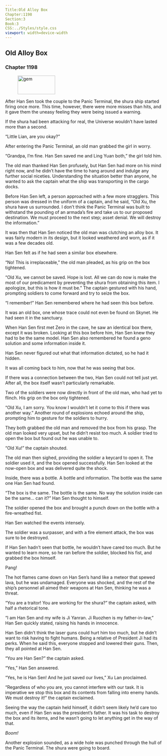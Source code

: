 ```yaml
---
Title:Old Alloy Box 
Chapter:1198 
Section:3 
Book:3 
CSS:../Styles/style.css 
viewport: width=device-width
---
```

  
## Old Alloy Box
### Chapter 1198
  
<figure>
	<img src="../Images/gem.gif" alt="gem" id="gem" width="120" height="60" />
</figure>
  

  
After Han Sen took the couple to the Panic Terminal, the shura ship started firing once more. This time, however, there were more misses than hits, and it gave them the uneasy feeling they were being issued a warning.

If the shura had been attacking for real, the Universe wouldn’t have lasted more than a second.

“Little Lian, are you okay?”

After entering the Panic Terminal, an old man grabbed the girl in worry.

“Grandpa, I’m fine. Han Sen saved me and Ling Yuan both,” the girl told him.

The old man thanked Han Sen profusely, but Han Sen had more on his mind right now, and he didn’t have the time to hang around and indulge any further social niceties. Understanding the situation better than anyone, he wanted to ask the captain what the ship was transporting in the cargo docks.

Before Han Sen left, a person approached with a few more stragglers. This person was dressed in the uniform of a captain, and he said, “Old Xu, the shura have us surrounded. I don’t think the Panic Terminal was built to withstand the pounding of an armada’s fire and take us to our proposed destination. We must proceed to the next step; asset denial. We will destroy the information.”

It was then that Han Sen noticed the old man was clutching an alloy box. It was fairly modern in its design, but it looked weathered and worn, as if it was a few decades old.

Han Sen felt as if he had seen a similar box elsewhere.

“No! This is irreplaceable,” the old man pleaded, as his grip on the box tightened.

“Old Xu, we cannot be saved. Hope is lost. All we can do now is make the most of our predicament by preventing the shura from obtaining this item. I apologize, but this is how it must be.” The captain gestured with his hand, prompting soldiers to come forward and try to seize the box.

“I remember!” Han Sen remembered where he had seen this box before.

It was an old box, one whose trace could not even be found on Skynet. He had seen it in the sanctuary.

When Han Sen first met Zero in the cave, he saw an identical box there, except it was broken. Looking at this box before him, Han Sen knew they had to be the same model. Han Sen also remembered he found a geno solution and some information inside it.

Han Sen never figured out what that information dictated, so he had it hidden.

It was all coming back to him, now that he was seeing that box.

If there was a connection between the two, Han Sen could not tell just yet. After all, the box itself wasn’t particularly remarkable.

Two of the soldiers were now directly in front of the old man, who had yet to flinch. His grip on the box only tightened.

“Old Xu, I am sorry. You know I wouldn’t let it come to this if there was another way.” Another round of explosions echoed around the ship, prompting him to gesture for the soldiers to hurry.

They both grabbed the old man and removed the box from his grasp. The old man looked very upset, but he didn’t resist too much. A soldier tried to open the box but found out he was unable to.

“Old Xu!” the captain shouted.

The old man then sighed, providing the soldier a keycard to open it. The soldier used it, and the box opened successfully. Han Sen looked at the now-open box and was delivered quite the shock.

Inside, there was a bottle. A bottle and information. The bottle was the same one Han Sen had found.

“The box is the same. The bottle is the same. No way the solution inside can be the same… can it?” Han Sen thought to himself.

The soldier opened the box and brought a punch down on the bottle with a fire-wreathed fist.

Han Sen watched the events intensely.

The soldier was a surpasser, and with a fire element attack, the box was sure to be destroyed.

If Han Sen hadn’t seen that bottle, he wouldn’t have cared too much. But he wanted to learn more, so he ran before the soldier, blocked his fist, and grabbed the box himself.

Pang!

The hot flames came down on Han Sen’s hand like a meteor that spewed lava, but he was undamaged. Everyone was shocked, and the rest of the ship’s personnel all aimed their weapons at Han Sen, thinking he was a threat.

“You are a traitor! You are working for the shura?” the captain asked, with half a rhetorical tone.

“I am Han Sen and my wife is Ji Yanran. Ji Ruozhen is my father-in-law,” Han Sen quickly stated, raising his hands in innocence.

Han Sen didn’t think the laser guns could hurt him too much, but he didn’t want to risk having to fight humans. Being a relative of President Ji had its perks. When he said this, everyone stopped and lowered their guns. Then, they all pointed at Han Sen.

“You are Han Sen?” the captain asked.

“Yes,” Han Sen answered.

“Yes, he is Han Sen! And he just saved our lives,” Xu Lan proclaimed.

“Regardless of who you are, you cannot interfere with our task. It is imperative we stop this box and its contents from falling into enemy hands. We must destroy it!” the captain exclaimed.

Seeing the way the captain held himself, it didn’t seem likely he’d care too much, even if Han Sen was the president’s father. It was his task to destroy the box and its items, and he wasn’t going to let anything get in the way of that.

*Boom!*

Another explosion sounded, as a wide hole was punched through the hull of the Panic Terminal. The shura were going to board.